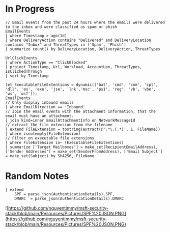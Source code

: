 # In Progress
```
// Email events from the past 24 hours where the emails were delivered to the inbox and were classified as spam or phish
EmailEvents
| where Timestamp > ago(1d)
| where DeliveryAction contains "Delivered" and DeliveryLocation contains "Inbox" and ThreatTypes in ('Spam', 'Phish')
| summarize count() by DeliveryLocation, DeliveryAction, ThreatTypes
```

```
UrlClickEvents
| where ActionType == "ClickBlocked"
| project Timestamp, Url, Workload, AccountUpn, ThreatTypes, IsClickedThrough
| sort by Timestamp
```

```
let ExecutableFileExtentions = dynamic(['bat', 'cmd', 'com', 'cpl', 'dll', 'ex', 'exe', 'jse', 'lnk','msc', 'ps1', 'reg', 'vb', 'vbe', 'ws', 'wsf']);
EmailEvents
// Only display inbound emails
| where EmailDirection == 'Inbound'
// Join the email events with the attachment information, that the email must have an attachment.
| join kind=inner EmailAttachmentInfo on NetworkMessageId
// extract the file extension from the filename
| extend FileExtension = tostring(extract(@'.*\.(.*)', 1, FileName))
| where isnotempty(FileExtension)
// Filter on executable file extensions
| where FileExtension in~ (ExecutableFileExtentions)
| summarize ['Target Mailboxes'] = make_set(RecipientEmailAddress), ['Sender Addresses'] = make_set(SenderFromAddress), ['Email Subject'] = make_set(Subject) by SHA256, FileName
```

# Random Notes 
```
| extend 
    SPF = parse_json(AuthenticationDetails).SPF,
    DMARC  = parse_json(AuthenticationDetails).DMARC
 ``` 
   ![https://github.com/nguyentimmy/msft-security-stack/blob/main/Resources/Pictures/SPF%20JSON.PNG](https://github.com/nguyentimmy/msft-security-stack/blob/main/Resources/Pictures/SPF%20JSON.PNG)
